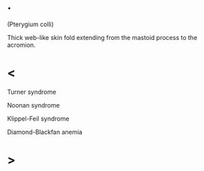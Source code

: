 # .

(Pterygium colli)

Thick web-like skin fold extending from the mastoid process to the acromion.

# <

Turner syndrome

Noonan syndrome

Klippel-Feil syndrome

Diamond-Blackfan anemia

# >
